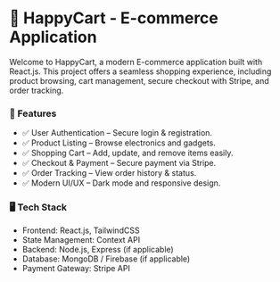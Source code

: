 # 🛒 HappyCart - E-commerce Application
Welcome to HappyCart, a modern E-commerce application built with React.js. This project offers a seamless shopping experience, including product browsing, cart management, secure checkout with Stripe, and order tracking.

### 🚀 Features
*  ✅ User Authentication – Secure login & registration.
*  ✅ Product Listing – Browse electronics and gadgets.
*  ✅ Shopping Cart – Add, update, and remove items easily.
*  ✅ Checkout & Payment – Secure payment via Stripe.
*  ✅ Order Tracking – View order history & status.
*  ✅ Modern UI/UX – Dark mode and responsive design.

### 🖥️ Tech Stack
*  Frontend: React.js, TailwindCSS
*  State Management: Context API
*  Backend: Node.js, Express (if applicable)
*  Database: MongoDB / Firebase (if applicable)
*  Payment Gateway: Stripe API
